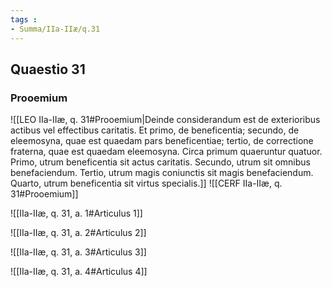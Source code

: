 ```yaml
---
tags : 
- Summa/IIa-IIæ/q.31
---
```


## Quaestio 31

### Prooemium

![[LEO IIa-IIæ, q. 31#Prooemium|Deinde considerandum est de exterioribus actibus vel effectibus caritatis. Et primo, de beneficentia; secundo, de eleemosyna, quae est quaedam pars beneficentiae; tertio, de correctione fraterna, quae est quaedam eleemosyna. Circa primum quaeruntur quatuor. Primo, utrum beneficentia sit actus caritatis. Secundo, utrum sit omnibus benefaciendum. Tertio, utrum magis coniunctis sit magis benefaciendum. Quarto, utrum beneficentia sit virtus specialis.]]
![[CERF IIa-IIæ, q. 31#Prooemium]]

![[IIa-IIæ, q. 31, a. 1#Articulus 1]]

![[IIa-IIæ, q. 31, a. 2#Articulus 2]]

![[IIa-IIæ, q. 31, a. 3#Articulus 3]]

![[IIa-IIæ, q. 31, a. 4#Articulus 4]]

